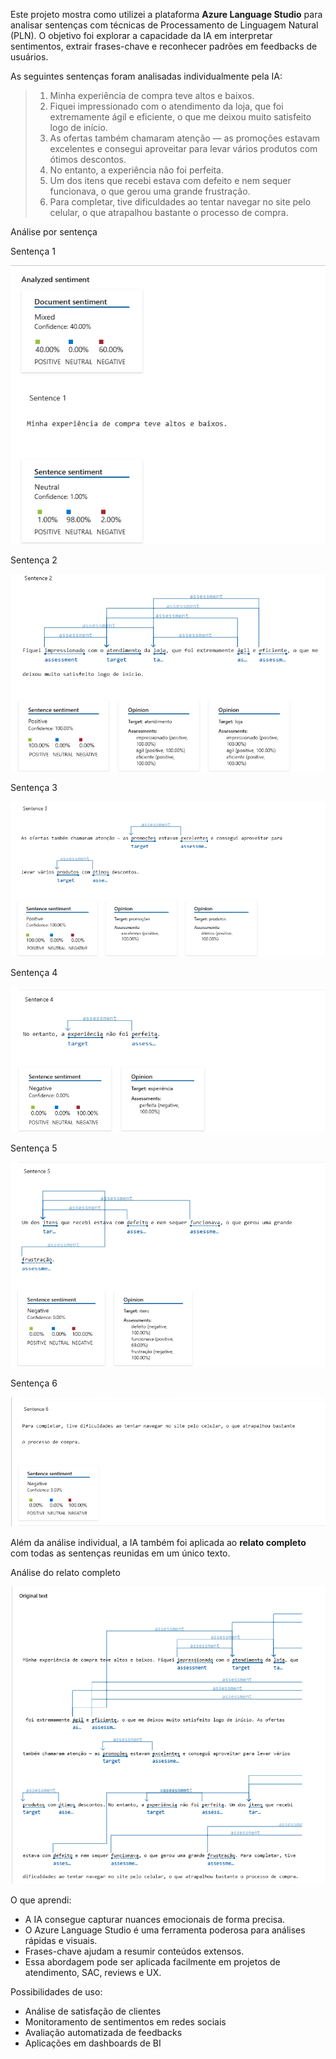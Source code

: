 Este projeto mostra como utilizei a plataforma **Azure Language Studio** para analisar sentenças com técnicas de Processamento de Linguagem Natural (PLN). 
O objetivo foi explorar a capacidade da IA em interpretar sentimentos, extrair frases-chave e reconhecer padrões em feedbacks de usuários.

As seguintes sentenças foram analisadas individualmente pela IA:

> 1. Minha experiência de compra teve altos e baixos.  
> 2. Fiquei impressionado com o atendimento da loja, que foi extremamente ágil e eficiente, o que me deixou muito satisfeito logo de início.  
> 3. As ofertas também chamaram atenção — as promoções estavam excelentes e consegui aproveitar para levar vários produtos com ótimos descontos.  
> 4. No entanto, a experiência não foi perfeita.  
> 5. Um dos itens que recebi estava com defeito e nem sequer funcionava, o que gerou uma grande frustração.  
> 6. Para completar, tive dificuldades ao tentar navegar no site pelo celular, o que atrapalhou bastante o processo de compra.

Análise por sentença

Sentença 1

![Sentença 1](images/Img%201.PNG)

Sentença 2

![Sentença 2](images/Img%202.PNG)

Sentença 3

![Sentença 3](images/Img%203.PNG)

Sentença 4

![Sentença 4](images/Img%204.PNG)

Sentença 5

![Sentença 5](images/Img%205.PNG)

Sentença 6

![Sentença 6](images/Img%206.PNG)

Além da análise individual, a IA também foi aplicada ao **relato completo** com todas as sentenças reunidas em um único texto.

Análise do relato completo

![Relato completo](images/Img%207%20-%20Geral.PNG)

O que aprendi:

- A IA consegue capturar nuances emocionais de forma precisa.
- O Azure Language Studio é uma ferramenta poderosa para análises rápidas e visuais.
- Frases-chave ajudam a resumir conteúdos extensos.
- Essa abordagem pode ser aplicada facilmente em projetos de atendimento, SAC, reviews e UX.

Possibilidades de uso:

- Análise de satisfação de clientes
- Monitoramento de sentimentos em redes sociais
- Avaliação automatizada de feedbacks
- Aplicações em dashboards de BI
